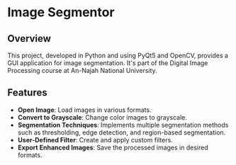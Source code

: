 # Image Segmentor

## Overview

This project, developed in Python and using PyQt5 and OpenCV, provides a GUI application for image segmentation. It's
part of the Digital Image Processing course at An-Najah National University.

## Features

- **Open Image**: Load images in various formats.
- **Convert to Grayscale**: Change color images to grayscale.
- **Segmentation Techniques**: Implements multiple segmentation methods such as thresholding, edge detection, and
  region-based segmentation.
- **User-Defined Filter**: Create and apply custom filters.
- **Export Enhanced Images**: Save the processed images in desired formats.